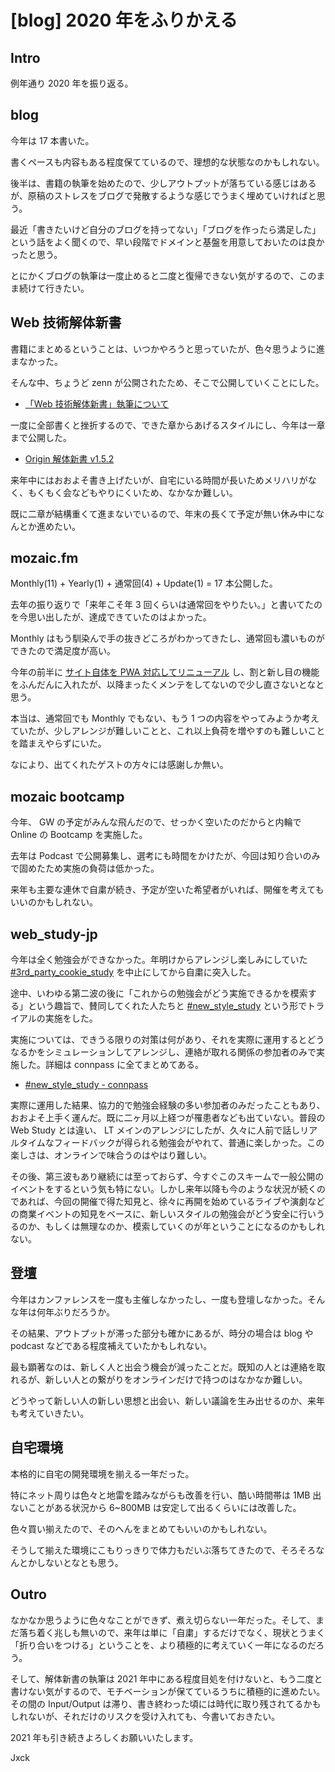 # [blog] 2020 年をふりかえる

## Intro

例年通り 2020 年を振り返る。


## blog

今年は 17 本書いた。

書くペースも内容もある程度保てているので、理想的な状態なのかもしれない。

後半は、書籍の執筆を始めたので、少しアウトプットが落ちている感じはあるが、原稿のストレスをブログで発散するような感じでうまく埋めていければと思う。

最近「書きたいけど自分のブログを持ってない」「ブログを作ったら満足した」という話をよく聞くので、早い段階でドメインと基盤を用意しておいたのは良かったと思う。

とにかくブログの執筆は一度止めると二度と復帰できない気がするので、このまま続けて行きたい。


## Web 技術解体新書

書籍にまとめるということは、いつかやろうと思っていたが、色々思うように進まなかった。

そんな中、ちょうど zenn が公開されたため、そこで公開していくことにした。

- [「Web 技術解体新書」執筆について](https://zenn.dev/jxck/articles/web-anatomia-concepts)

一度に全部書くと挫折するので、できた章からあげるスタイルにし、今年は一章まで公開した。

- [Origin 解体新書 v1.5.2](https://zenn.dev/jxck/books/origin-anatomia)

来年中にはおおよそ書き上げたいが、自宅にいる時間が長いためメリハリがなく、もくもく会などもやりにくいため、なかなか難しい。

既に二章が結構重くて進まないでいるので、年末の長くて予定が無い休み中になんとか進めたい。


## mozaic.fm

Monthly(11) + Yearly(1) + 通常回(4) + Update(1) = 17 本公開した。

去年の振り返りで「来年こそ年 3 回くらいは通常回をやりたい。」と書いてたのを今思い出したが、達成できていたのはよかった。

Monthly はもう馴染んで手の抜きどころがわかってきたし、通常回も濃いものができたので満足度が高い。

今年の前半に [サイト自体を PWA 対応してリニューアル](https://blog.jxck.io/entries/2020-05-06/mozaic-v3-release.html) し、割と新し目の機能をふんだんに入れたが、以降まったくメンテをしてないので少し直さないとなと思う。

本当は、通常回でも Monthly でもない、もう 1 つの内容をやってみようか考えていたが、少しアレンジが難しいことと、これ以上負荷を増やすのも難しいことを踏まえやらずにいた。

なにより、出てくれたゲストの方々には感謝しか無い。


## mozaic bootcamp

今年、 GW の予定がみんな飛んだので、せっかく空いたのだからと内輪で Online の Bootcamp を実施した。

去年は Podcast で公開募集し、選考にも時間をかけたが、今回は知り合いのみで固めたため実施の負荷は低かった。

来年も主要な連休で自粛が続き、予定が空いた希望者がいれば、開催を考えてもいいのかもしれない。


## web_study-jp

今年は全く勉強会ができなかった。年明けからアレンジし楽しみにしていた [#3rd_party_cookie_study](https://web-study.connpass.com/event/165022/) を中止にしてから自粛に突入した。

途中、いわゆる第二波の後に「これからの勉強会がどう実施できるかを模索する」という趣旨で、賛同してくれた人たちと [#new_style_study](https://web-study.connpass.com/event/192863/) という形でトライアルの実施をした。

実施については、できうる限りの対策は何があり、それを実際に運用するとどうなるかをシミュレーションしてアレンジし、連絡が取れる関係の参加者のみで実施した。詳細は connpass に全てまとめてある。

- [#new_style_study - connpass](https://web-study.connpass.com/event/192863/)

実際に運用した結果、協力的で勉強会経験の多い参加者のみだったこともあり、おおよそ上手く運んだ。既に二ヶ月以上経つが罹患者なども出ていない。普段の Web Study とは違い、 LT メインのアレンジにしたが、久々に人前で話しリアルタイムなフィードバックが得られる勉強会がやれて、普通に楽しかった。この楽しさは、オンラインで味合うのはやはり難しい。

その後、第三波もあり継続には至っておらず、今すぐこのスキームで一般公開のイベントをするという気も特にない。しかし来年以降も今のような状況が続くのであれば、今回の開催で得た知見と、徐々に再開を始めているライブや演劇などの商業イベントの知見をベースに、新しいスタイルの勉強会がどう安全に行いうるのか、もしくは無理なのか、模索していくのが年ということになるのかもしれない。


## 登壇

今年はカンファレンスを一度も主催しなかったし、一度も登壇しなかった。そんな年は何年ぶりだろうか。

その結果、アウトプットが滞った部分も確かにあるが、時分の場合は blog や podcast などである程度補えていたかもしれない。

最も顕著なのは、新しく人と出会う機会が減ったことだ。既知の人とは連絡を取れるが、新しい人との繋がりをオンラインだけで持つのはなかなか難しい。

どうやって新しい人の新しい思想と出会い、新しい議論を生み出せるのか、来年も考えていきたい。


## 自宅環境

本格的に自宅の開発環境を揃える一年だった。

特にネット周りは色々と地雷を踏みながらも改善を行い、酷い時間帯は 1MB 出ないことがある状況から 6~800MB は安定して出るくらいには改善した。

色々買い揃えたので、そのへんをまとめてもいいのかもしれない。

そうして揃えた環境にこもりっきりで体力もだいぶ落ちてきたので、そろそろなんとかしないとなとも思う。


## Outro

なかなか思うように色々なことができず、煮え切らない一年だった。そして、まだ落ち着く兆しも無いので、来年は単に「自粛」するだけでなく、現状とうまく「折り合いをつける」ということを、より積極的に考えていく一年になるのだろう。

そして、解体新書の執筆は 2021 年中にある程度目処を付けないと、もう二度と書けない気がするので、モチベーションが保てているうちに積極的に進めたい。その間の Input/Output は滞り、書き終わった頃には時代に取り残されてるかもしれないが、それだけのリスクを受け入れても、今書いておきたい。

2021 年も引き続きよろしくお願いいたします。

Jxck